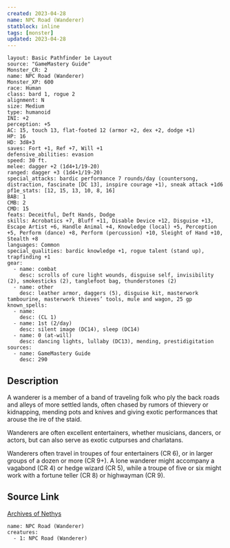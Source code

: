 ```yaml
---
created: 2023-04-28
name: NPC Road (Wanderer)
statblock: inline
tags: [monster]
updated: 2023-04-28
---
```

```statblock
layout: Basic Pathfinder 1e Layout
source: "GameMastery Guide"
Monster_CR: 2
name: NPC Road (Wanderer)
Monster_XP: 600
race: Human
class: bard 1, rogue 2
alignment: N
size: Medium
type: humanoid
INI: +2
perception: +5
AC: 15, touch 13, flat-footed 12 (armor +2, dex +2, dodge +1)
HP: 16
HD: 3d8+3
saves: Fort +1, Ref +7, Will +1
defensive_abilities: evasion
speed: 30 ft.
melee: dagger +2 (1d4+1/19-20)
ranged: dagger +3 (1d4+1/19-20)
special_attacks: bardic performance 7 rounds/day (countersong, distraction, fascinate [DC 13], inspire courage +1), sneak attack +1d6
pf1e_stats: [12, 15, 13, 10, 8, 16]
BAB: 1
CMB: 2
CMD: 15
feats: Deceitful, Deft Hands, Dodge
skills: Acrobatics +7, Bluff +11, Disable Device +12, Disguise +13, Escape Artist +6, Handle Animal +4, Knowledge (local) +5, Perception +5, Perform (dance) +8, Perform (percussion) +10, Sleight of Hand +10, Stealth +8
languages: Common
special_qualities: bardic knowledge +1, rogue talent (stand up), trapfinding +1
gear:
  - name: combat
    desc: scrolls of cure light wounds, disguise self, invisibility (2), smokesticks (2), tanglefoot bag, thunderstones (2)
  - name: other
    desc: leather armor, daggers (5), disguise kit, masterwork tambourine, masterwork thieves’ tools, mule and wagon, 25 gp
known_spells:
  - name:
    desc: (CL 1)
  - name: 1st (2/day)
    desc: silent image (DC14), sleep (DC14)
  - name: 0 (at-will)
    desc: dancing lights, lullaby (DC13), mending, prestidigitation
sources:
  - name: GameMastery Guide
    desc: 290
```
## Description
A wanderer is a member of a band of traveling folk who ply the back roads and alleys of more settled lands, often chased by rumors of thievery or kidnapping, mending pots and knives and giving exotic performances that arouse the ire of the staid.

Wanderers are often excellent entertainers, whether musicians, dancers, or actors, but can also serve as exotic cutpurses and charlatans.

Wanderers often travel in troupes of four entertainers (CR 6), or in larger groups of a dozen or more (CR 9+). A lone wanderer might accompany a vagabond (CR 4) or hedge wizard (CR 5), while a troupe of five or six might work with a fortune teller (CR 8) or highwayman (CR 9).
## Source Link
[Archives of Nethys](https://aonprd.com/NPCDisplay.aspx?ItemName=Road%20(Wanderer))
```encounter-table
name: NPC Road (Wanderer)
creatures:
  - 1: NPC Road (Wanderer)
```
